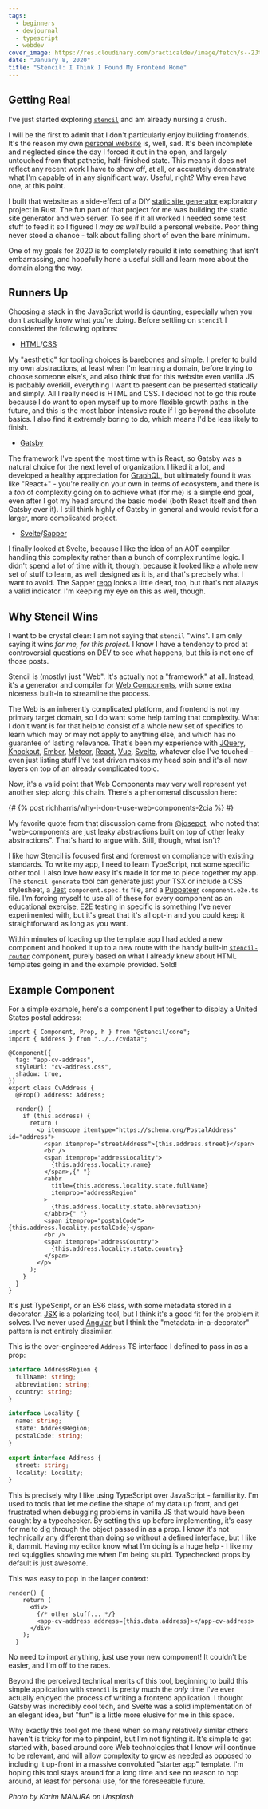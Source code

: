 ```yaml
---
tags:
  - beginners
  - devjournal
  - typescript
  - webdev
cover_image: https://res.cloudinary.com/practicaldev/image/fetch/s--2JthHaiM--/c_imagga_scale,f_auto,fl_progressive,h_420,q_auto,w_1000/https://thepracticaldev.s3.amazonaws.com/i/314jlc0r54roahmfzkxh.jpg
date: "January 8, 2020"
title: "Stencil: I Think I Found My Frontend Home"
---
```


## Getting Real

I've just started exploring [`stencil`](https://stenciljs.com/) and am already nursing a crush.

I will be the first to admit that I don't particularly enjoy building frontends. It's the reason my own [personal website](http://deciduously.com/) is, well, sad. It's been incomplete and neglected since the day I forced it out in the open, and largely untouched from that pathetic, half-finished state. This means it does not reflect any recent work I have to show off, at all, or accurately demonstrate what I'm capable of in any significant way. Useful, right? Why even have one, at this point.

I built that website as a side-effect of a DIY [static site generator](https://github.com/deciduously/deciduously-com-rs) exploratory project in Rust. The fun part of that project for me was building the static site generator and web server. To see if it all worked I needed some test stuff to feed it so I figured I _may as well_ build a personal website. Poor thing never stood a chance - talk about falling short of even the bare minimum.

One of my goals for 2020 is to completely rebuild it into something that isn't embarrassing, and hopefully hone a useful skill and learn more about the domain along the way.

## Runners Up

Choosing a stack in the JavaScript world is daunting, especially when you don't actually know what you're doing. Before settling on `stencil` I considered the following options:

- [HTML](https://whatwg.org/)/[CSS](https://www.w3.org/Style/CSS/)

My "aesthetic" for tooling choices is barebones and simple. I prefer to build my own abstractions, at least when I'm learning a domain, before trying to choose someone else's, and also think that for this website even vanilla JS is probably overkill, everything I want to present can be presented statically and simply. All I really need is HTML and CSS. I decided not to go this route because I do want to open myself up to more flexible growth paths in the future, and this is the most labor-intensive route if I go beyond the absolute basics. I also find it extremely boring to do, which means I'd be less likely to finish.

- [Gatsby](https://www.gatsbyjs.org/)

The framework I've spent the most time with is React, so Gatsby was a natural choice for the next level of organization. I liked it a lot, and developed a healthy appreciation for [GraphQL](https://graphql.org/), but ultimately found it was like "React+" - you're really on your own in terms of ecosystem, and there is a _ton_ of complexity going on to achieve what (for me) is a simple end goal, even after I got my head around the basic model (both React itself and then Gatsby over it). I still think highly of Gatsby in general and would revisit for a larger, more complicated project.

- [Svelte](https://svelte.dev/)/[Sapper](https://sapper.svelte.dev/)

I finally looked at Svelte, because I like the idea of an AOT compiler handling this complexity rather than a bunch of complex runtime logic. I didn't spend a lot of time with it, though, because it looked like a whole new set of stuff to learn, as well designed as it is, and that's precisely what I want to avoid. The Sapper [repo](https://github.com/sveltejs/sapper) looks a little dead, too, but that's not always a valid indicator. I'm keeping my eye on this as well, though.

## Why Stencil Wins

I want to be crystal clear: I am not saying that `stencil` "wins". I am only saying it wins _for me, for this project_. I know I have a tendency to prod at controversial questions on DEV to see what happens, but this is not one of those posts.

Stencil is (mostly) just "Web". It's actually not a "framework" at all. Instead, it's a generator and compiler for [Web Components](https://developer.mozilla.org/en-US/docs/Web/Web_Components), with some extra niceness built-in to streamline the process.

The Web is an inherently complicated platform, and frontend is not my primary target domain, so I do want some help taming that complexity. What I don't want is for that help to consist of a whole new set of specifics to learn which may or may not apply to anything else, and which has no guarantee of lasting relevance. That's been my experience with [JQuery](https://jquery.com/), [Knockout](https://knockoutjs.com/), [Ember](https://emberjs.com/), [Meteor](https://www.meteor.com/), [React](https://reactjs.org/), [Vue](https://vuejs.org/), [Svelte](https://svelte.dev/), whatever else I've touched - even just listing stuff I've test driven makes my head spin and it's all new layers on top of an already complicated topic.

Now, it's a valid point that Web Components may very well represent yet another step along this chain. There's a phenomenal discussion here:

{# {% post richharris/why-i-don-t-use-web-components-2cia %} #}

My favorite quote from that discussion came from [@josepot](https://dev.to/josepot), who noted that "web-components are just leaky abstractions built on top of other leaky abstractions". That's hard to argue with. Still, though, what isn't?

I like how Stencil is focused first and foremost on compliance with existing standards. To write my app, I need to learn TypeScript, not some specific other tool. I also love how easy it's made it for me to piece together my app. The `stencil generate` tool can generate just your TSX or include a CSS stylesheet, a [Jest](https://jestjs.io/) `component.spec.ts` file, and a [Puppeteer](https://pptr.dev/) `component.e2e.ts` file. I'm forcing myself to use all of these for every component as an educational exercise, E2E testing in specific is something I've never experimented with, but it's great that it's all opt-in and you could keep it straightforward as long as you want.

Within minutes of loading up the template app I had added a new component and hooked it up to a new route with the handy built-in [`stencil-router`](https://github.com/ionic-team/stencil-router) component, purely based on what I already knew about HTML templates going in and the example provided. Sold!

## Example Component

For a simple example, here's a component I put together to display a United States postal address:

```tsx
import { Component, Prop, h } from "@stencil/core";
import { Address } from "../../cvdata";

@Component({
  tag: "app-cv-address",
  styleUrl: "cv-address.css",
  shadow: true,
})
export class CvAddress {
  @Prop() address: Address;

  render() {
    if (this.address) {
      return (
        <p itemscope itemtype="https://schema.org/PostalAddress" id="address">
          <span itemprop="streetAddress">{this.address.street}</span>
          <br />
          <span itemprop="addressLocality">
            {this.address.locality.name}
          </span>,{" "}
          <abbr
            title={this.address.locality.state.fullName}
            itemprop="addressRegion"
          >
            {this.address.locality.state.abbreviation}
          </abbr>{" "}
          <span itemprop="postalCode">{this.address.locality.postalCode}</span>
          <br />
          <span itemprop="addressCountry">
            {this.address.locality.state.country}
          </span>
        </p>
      );
    }
  }
}
```

It's just TypeScript, or an ES6 class, with some metadata stored in a decorator. [JSX](https://reactjs.org/docs/introducing-jsx.html) is a polarizing tool, but I think it's a good fit for the problem it solves. I've never used [Angular](https://angular.io/) but I think the "metadata-in-a-decorator" pattern is not entirely dissimilar.

This is the over-engineered `Address` TS interface I defined to pass in as a prop:

```ts
interface AddressRegion {
  fullName: string;
  abbreviation: string;
  country: string;
}

interface Locality {
  name: string;
  state: AddressRegion;
  postalCode: string;
}

export interface Address {
  street: string;
  locality: Locality;
}
```

This is precisely why I like using TypeScript over JavaScript - familiarity. I'm used to tools that let me define the shape of my data up front, and get frustrated when debugging problems in vanilla JS that would have been caught by a typechecker. By setting this up before implementing, it's easy for me to dig through the object passed in as a prop. I know it's not technically any different than doing so without a defined interface, but I like it, dammit. Having my editor know what I'm doing is a huge help - I like my red squigglies showing me when I'm being stupid. Typechecked props by default is just awesome.

This was easy to pop in the larger context:

```tsx
render() {
    return (
      <div>
        {/* other stuff... */}
        <app-cv-address address={this.data.address}></app-cv-address>
      </div>
    );
  }
```

No need to import anything, just use your new component! It couldn't be easier, and I'm off to the races.

Beyond the perceived technical merits of this tool, beginning to build this simple application with `stencil` is pretty much the _only_ time I've ever actually enjoyed the process of writing a frontend application. I thought Gatsby was incredibly cool tech, and Svelte was a solid implementation of an elegant idea, but "fun" is a little more elusive for me in this space.

Why exactly this tool got me there when so many relatively similar others haven't is tricky for me to pinpoint, but I'm not fighting it. It's simple to get started with, based around core Web technologies that I know will continue to be relevant, and will allow complexity to grow as needed as opposed to including it up-front in a massive convoluted "starter app" template. I'm hoping this tool stays around for a long time and see no reason to hop around, at least for personal use, for the foreseeable future.

_Photo by Karim MANJRA on Unsplash_
